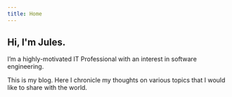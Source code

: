 ```yaml
---
title: Home
---
```


## Hi, I'm Jules.

I’m a highly-motivated IT Professional with an interest in software engineering.

This is my blog. Here I chronicle my thoughts on various topics that I would like to share with the world.
